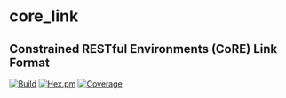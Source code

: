 # core_link

## Constrained RESTful Environments (CoRE) Link Format

[![Build](https://status.pdmbuilds.proximetry.com/packages/erl_core_link/versions/master/build/badge)](https://status.pdmbuilds.proximetry.com/packages/erl_core_link/versions/master/build/link) [![Hex.pm](https://img.shields.io/badge/hex-1.0.0-aa66cc.svg)](https://hex.pdmbuilds.proximetry.com/packages/core_link/1.0.0) [![Coverage](https://status.pdmbuilds.proximetry.com/packages/erl_core_link/versions/1.0.1/coverage/badge)](https://status.pdmbuilds.proximetry.com/packages/erl_core_link/versions/1.0.1/coverage/link)
